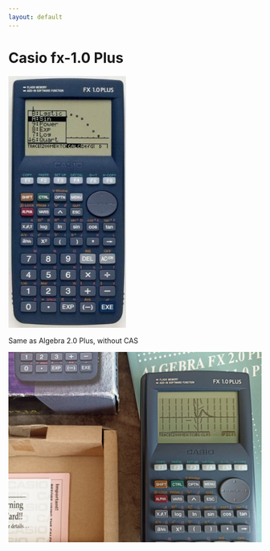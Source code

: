 ```yaml
---
layout: default
---
```

# Casio fx-1.0 Plus

<img src="render.jpg" height="500">

Same as Algebra 2.0 Plus, without CAS

![](82759384.jpg)
